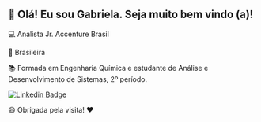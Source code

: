 ## 👋 Olá! Eu sou Gabriela. Seja muito bem vindo (a)! ##

💻 Analista Jr. Accenture Brasil

🏡 Brasileira

📚 Formada em Engenharia Química e estudante de Análise e Desenvolvimento de Sistemas, 2º período.

<a href="https://https://www.linkedin.com/in/gabriela-vasconcelos-811212140/" rel="nofollow"><img src="https://camo.githubusercontent.com/6e16340be8f5c459af6bfeceb1d908e68a6b74494d96fd031c3a6906120a0635/68747470733a2f2f696d672e736869656c64732e696f2f62616467652f2d4c696e6b6564496e2d626c75653f7374796c653d666c61742d737175617265266c6f676f3d4c696e6b6564696e266c6f676f436f6c6f723d7768697465266c696e6b3d68747470733a2f2f7777772e6c696e6b6564696e2e636f6d2f696e2f6361726f6c696e652d626172726f732d3936353636343230372f" alt="Linkedin Badge" data-canonical-src="https://img.shields.io/badge/-LinkedIn-blue?style=flat-square&amp;logo=Linkedin&amp;logoColor=white&amp;link=https://www.linkedin.com/in/caroline-barros-965664207/" style="max-width: 100%;"></a></p>

😄 Obrigada pela visita! </g-emoji><g-emoji class="g-emoji" alias="heart" fallback-src="https://github.githubassets.com/images/icons/emoji/unicode/2764.png">❤️</g-emoji> 

